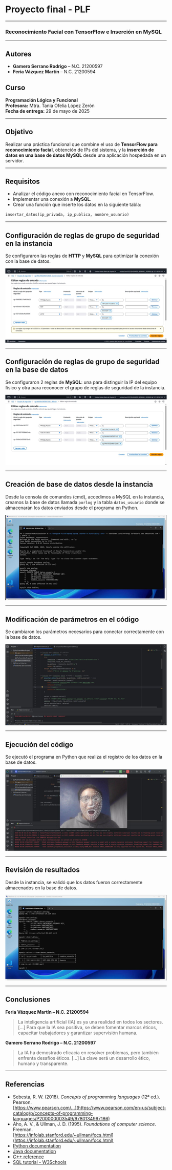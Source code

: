 
# Proyecto final - PLF
---
### Reconocimiento Facial con TensorFlow e Inserción en MySQL
---

## Autores

- **Gamero Serrano Rodrigo** – N.C. 21200597  
- **Feria Vázquez Martín** – N.C. 21200594  

## Curso

**Programación Lógica y Funcional**  
**Profesora:** Mtra. Tania Ofelia López Zerón  
**Fecha de entrega:** 29 de mayo de 2025  

---

## Objetivo

Realizar una práctica funcional que combine el uso de **TensorFlow para reconocimiento facial**, obtención de IPs del sistema, y la **inserción de datos en una base de datos MySQL** desde una aplicación hospedada en un servidor.

---

## Requisitos

- Analizar el código anexo con reconocimiento facial en TensorFlow.
- Implementar una conexión a **MySQL**.
- Crear una función que inserte los datos en la siguiente tabla:

```sql
insertar_datos(ip_privada, ip_publica, nombre_usuario)
```

---

## Configuración de reglas de grupo de seguridad en la instancia

Se configuraron las reglas de **HTTP** y **MySQL** para optimizar la conexión con la base de datos.

![Configuración de reglas en la instancia](img/1.jpg)

---

## Configuración de reglas de grupo de seguridad en la base de datos

Se configuraron 2 reglas de **MySQL**: una para distinguir la IP del equipo físico y otra para reconocer el grupo de reglas de seguridad de la instancia.

![Configuración de reglas en la base de datos](img/2.jpg)

---

## Creación de base de datos desde la instancia

Desde la consola de comandos (cmd), accedimos a MySQL en la instancia, creamos la base de datos llamada `porlog` y la tabla `datos_usuario` donde se almacenarán los datos enviados desde el programa en Python.

![Creación de la base de datos](img/3.jpg)

---

## Modificación de parámetros en el código

Se cambiaron los parámetros necesarios para conectar correctamente con la base de datos.

![Parámetros del código](img/4.jpg)

---

## Ejecución del código

Se ejecutó el programa en Python que realiza el registro de los datos en la base de datos.

![Ejecución del código](img/5.jpg)

---

## Revisión de resultados

Desde la instancia, se validó que los datos fueron correctamente almacenados en la base de datos.

![Resultados en la base de datos](img/6.jpg)

---

## Conclusiones

**Feria Vázquez Martín – N.C. 21200594**  
> La inteligencia artificial (IA) es ya una realidad en todos los sectores. [...] Para que la IA sea positiva, se deben fomentar marcos éticos, capacitar trabajadores y garantizar supervisión humana.

**Gamero Serrano Rodrigo – N.C. 21200597**  
> La IA ha demostrado eficacia en resolver problemas, pero también enfrenta desafíos éticos. [...] La clave será un desarrollo ético, humano y transparente.

---

## Referencias

- Sebesta, R. W. (2018). *Concepts of programming languages* (12ª ed.). Pearson.  
  [https://www.pearson.com/...](https://www.pearson.com/en-us/subject-catalog/p/concepts-of-programming-languages/P200000003549/9780134997186)
- Aho, A. V., & Ullman, J. D. (1995). *Foundations of computer science*. Freeman.  
  [https://infolab.stanford.edu/~ullman/focs.html](https://infolab.stanford.edu/~ullman/focs.html)
- [Python documentation](https://docs.python.org/3/)
- [Java documentation](https://docs.oracle.com/en/java/)
- [C++ reference](https://cplusplus.com/)
- [SQL tutorial - W3Schools](https://www.w3schools.com/sql/)
